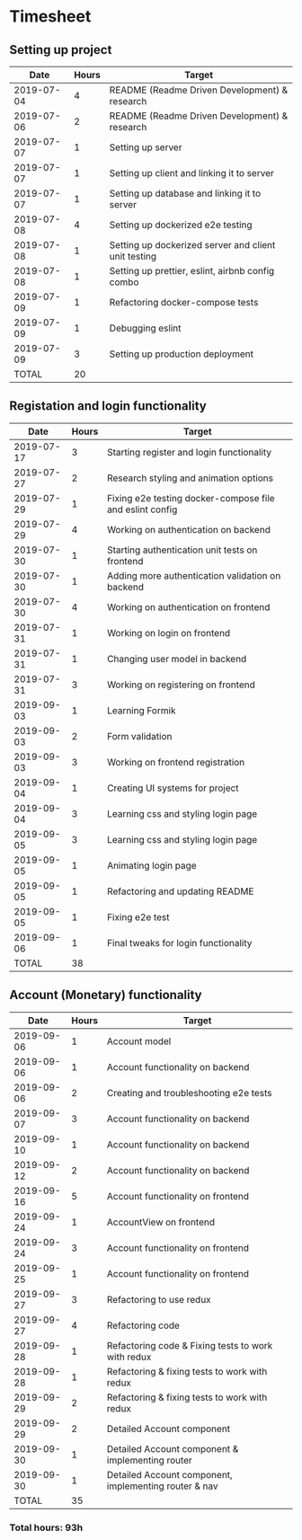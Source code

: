 # Timesheet

## Setting up project

| Date       | Hours | Target                                               |
| ---------- | ----- | ---------------------------------------------------- |
| 2019-07-04 | 4     | README (Readme Driven Development) & research        |
| 2019-07-06 | 2     | README (Readme Driven Development) & research        |
| 2019-07-07 | 1     | Setting up server                                    |
| 2019-07-07 | 1     | Setting up client and linking it to server           |
| 2019-07-07 | 1     | Setting up database and linking it to server         |
| 2019-07-08 | 4     | Setting up dockerized e2e testing                    |
| 2019-07-08 | 1     | Setting up dockerized server and client unit testing |
| 2019-07-08 | 1     | Setting up prettier, eslint, airbnb config combo     |
| 2019-07-09 | 1     | Refactoring docker-compose tests                     |
| 2019-07-09 | 1     | Debugging eslint                                     |
| 2019-07-09 | 3     | Setting up production deployment                     |
| TOTAL      | 20    |                                                      |

## Registation and login functionality

| Date       | Hours | Target                                                   |
| ---------- | ----- | -------------------------------------------------------- |
| 2019-07-17 | 3     | Starting register and login functionality                |
| 2019-07-27 | 2     | Research styling and animation options                   |
| 2019-07-29 | 1     | Fixing e2e testing docker-compose file and eslint config |
| 2019-07-29 | 4     | Working on authentication on backend                     |
| 2019-07-30 | 1     | Starting authentication unit tests on frontend           |
| 2019-07-30 | 1     | Adding more authentication validation on backend         |
| 2019-07-30 | 4     | Working on authentication on frontend                    |
| 2019-07-31 | 1     | Working on login on frontend                             |
| 2019-07-31 | 1     | Changing user model in backend                           |
| 2019-07-31 | 3     | Working on registering on frontend                       |
| 2019-09-03 | 1     | Learning Formik                                          |
| 2019-09-03 | 2     | Form validation                                          |
| 2019-09-03 | 3     | Working on frontend registration                         |
| 2019-09-04 | 1     | Creating UI systems for project                          |
| 2019-09-04 | 3     | Learning css and styling login page                      |
| 2019-09-05 | 3     | Learning css and styling login page                      |
| 2019-09-05 | 1     | Animating login page                                     |
| 2019-09-05 | 1     | Refactoring and updating README                          |
| 2019-09-05 | 1     | Fixing e2e test                                          |
| 2019-09-06 | 1     | Final tweaks for login functionality                     |
| TOTAL      | 38    |                                                          |

## Account (Monetary) functionality

| **Date**   | Hours | Target                                                |
| ---------- | ----- | ----------------------------------------------------- |
| 2019-09-06 | 1     | Account model                                         |
| 2019-09-06 | 1     | Account functionality on backend                      |
| 2019-09-06 | 2     | Creating and troubleshooting e2e tests                |
| 2019-09-07 | 3     | Account functionality on backend                      |
| 2019-09-10 | 1     | Account functionality on backend                      |
| 2019-09-12 | 2     | Account functionality on backend                      |
| 2019-09-16 | 5     | Account functionality on frontend                     |
| 2019-09-24 | 1     | AccountView on frontend                               |
| 2019-09-24 | 3     | Account functionality on frontend                     |
| 2019-09-25 | 1     | Account functionality on frontend                     |
| 2019-09-27 | 3     | Refactoring to use redux                              |
| 2019-09-27 | 4     | Refactoring code                                      |
| 2019-09-28 | 1     | Refactoring code & Fixing tests to work with redux    |
| 2019-09-28 | 1     | Refactoring & fixing tests to work with redux         |
| 2019-09-29 | 2     | Refactoring & fixing tests to work with redux         |
| 2019-09-29 | 2     | Detailed Account component                            |
| 2019-09-30 | 1     | Detailed Account component & implementing router      |
| 2019-09-30 | 1     | Detailed Account component, implementing router & nav |
| TOTAL      | 35    |                                                       |



### Total hours: 93h